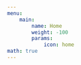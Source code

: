 ```yaml
---
menu:
    main:
        name: Home
        weight: -100
        params:
            icon: home
math: true
---
```

